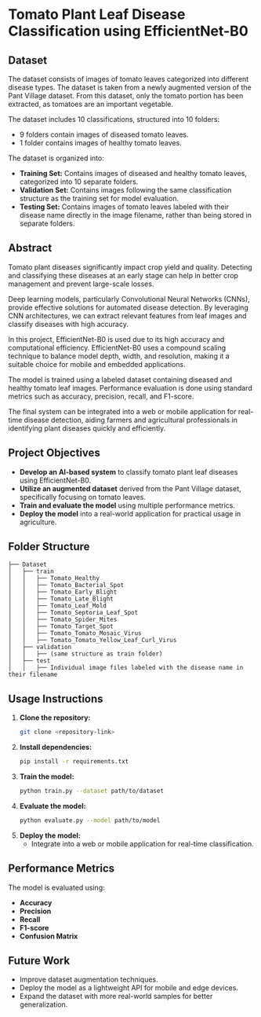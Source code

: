 # Tomato Plant Leaf Disease Classification using EfficientNet-B0

## Dataset
The dataset consists of images of tomato leaves categorized into different disease types. The dataset is taken from a newly augmented version of the Pant Village dataset. From this dataset, only the tomato portion has been extracted, as tomatoes are an important vegetable. 

The dataset includes 10 classifications, structured into 10 folders:
- 9 folders contain images of diseased tomato leaves.
- 1 folder contains images of healthy tomato leaves.

The dataset is organized into:
- **Training Set:** Contains images of diseased and healthy tomato leaves, categorized into 10 separate folders.
- **Validation Set:** Contains images following the same classification structure as the training set for model evaluation.
- **Testing Set:** Contains images of tomato leaves labeled with their disease name directly in the image filename, rather than being stored in separate folders.

## Abstract
Tomato plant diseases significantly impact crop yield and quality. Detecting and classifying these diseases at an early stage can help in better crop management and prevent large-scale losses.

Deep learning models, particularly Convolutional Neural Networks (CNNs), provide effective solutions for automated disease detection. By leveraging CNN architectures, we can extract relevant features from leaf images and classify diseases with high accuracy.

In this project, EfficientNet-B0 is used due to its high accuracy and computational efficiency. EfficientNet-B0 uses a compound scaling technique to balance model depth, width, and resolution, making it a suitable choice for mobile and embedded applications.

The model is trained using a labeled dataset containing diseased and healthy tomato leaf images. Performance evaluation is done using standard metrics such as accuracy, precision, recall, and F1-score.

The final system can be integrated into a web or mobile application for real-time disease detection, aiding farmers and agricultural professionals in identifying plant diseases quickly and efficiently.

## Project Objectives
- **Develop an AI-based system** to classify tomato plant leaf diseases using EfficientNet-B0.
- **Utilize an augmented dataset** derived from the Pant Village dataset, specifically focusing on tomato leaves.
- **Train and evaluate the model** using multiple performance metrics.
- **Deploy the model** into a real-world application for practical usage in agriculture.

## Folder Structure
```
├── Dataset
│   ├── train
│   │   ├── Tomato_Healthy
│   │   ├── Tomato_Bacterial_Spot
│   │   ├── Tomato_Early_Blight
│   │   ├── Tomato_Late_Blight
│   │   ├── Tomato_Leaf_Mold
│   │   ├── Tomato_Septoria_Leaf_Spot
│   │   ├── Tomato_Spider_Mites
│   │   ├── Tomato_Target_Spot
│   │   ├── Tomato_Tomato_Mosaic_Virus
│   │   ├── Tomato_Tomato_Yellow_Leaf_Curl_Virus
│   ├── validation
│   │   ├── (same structure as train folder)
│   ├── test
│   │   ├── Individual image files labeled with the disease name in their filename
```

## Usage Instructions
1. **Clone the repository:**
   ```bash
   git clone <repository-link>
   ```
2. **Install dependencies:**
   ```bash
   pip install -r requirements.txt
   ```
3. **Train the model:**
   ```bash
   python train.py --dataset path/to/dataset
   ```
4. **Evaluate the model:**
   ```bash
   python evaluate.py --model path/to/model
   ```
5. **Deploy the model:**
   - Integrate into a web or mobile application for real-time classification.

## Performance Metrics
The model is evaluated using:
- **Accuracy**
- **Precision**
- **Recall**
- **F1-score**
- **Confusion Matrix**

## Future Work
- Improve dataset augmentation techniques.
- Deploy the model as a lightweight API for mobile and edge devices.
- Expand the dataset with more real-world samples for better generalization.




